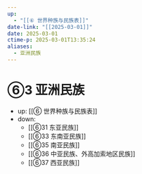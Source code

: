 ```yaml
---
up:
  - "[[⑥ 世界种族与民族表]]"
date-link: "[[2025-03-01]]"
date: 2025-03-01
ctime-p: 2025-03-01T13:35:24
aliases:
  - 亚洲民族
---
```


# ⑥3 亚洲民族

- up: [[⑥ 世界种族与民族表]]
- down:	
	- [[⑥31 东亚民族]]
	- [[⑥33 东南亚民族]]
	- [[⑥35 南亚民族]]
	- [[⑥36 中亚民族、外高加索地区民族]]
	- [[⑥37 西亚民族]]
	

